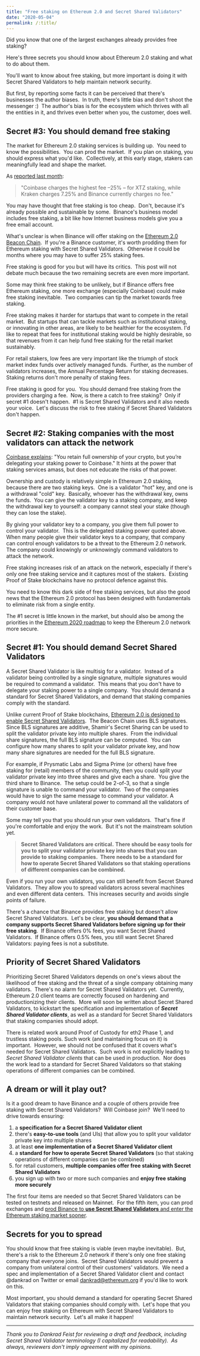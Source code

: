 ```yaml
---
title: "Free staking on Ethereum 2.0 and Secret Shared Validators"
date: "2020-05-04"
permalink: /:title/
---
```


Did you know that one of the largest exchanges already provides free staking?

Here's three secrets you should know about Ethereum 2.0 staking and what to do about them.

You'll want to know about free staking, but more important is doing it with Secret Shared Validators to help maintain network security.

But first, by reporting some facts it can be perceived that there's businesses the author biases.  In truth, there's little bias and don't shoot the messenger :)  The author's bias is for the ecosystem which thrives with all the entities in it, and thrives even better when you, the customer, does well.

## **Secret #3: You should demand free staking**

The market for Ethereum 2.0 staking services is building up.  You need to know the possibilities.  You can prod the market.  If you plan on staking, you should express what you'd like.  Collectively, at this early stage, stakers can meaningfully lead and shape the market.

As [reported last month](https://www.theblockcrypto.com/linked/60916/coinbase-custody-is-the-biggest-tezos-staking-service-despite-charging-higher-fees):

> "Coinbase charges the highest fee –25% – for XTZ staking, while Kraken charges 7.25% and Binance currently charges no fee."

You may have thought that free staking is too cheap.  Don't, because it's already possible and sustainable by some.  Binance's business model includes free staking, a bit like how Internet business models give you a free email account. 

What's unclear is when Binance will offer staking on the [Ethereum 2.0 Beacon Chain](https://ethos.dev/beacon-chain/).  If you're a Binance customer, it's worth prodding them for Ethereum staking with Secret Shared Validators.  Otherwise it could be months where you may have to suffer 25% staking fees.

Free staking is good for you but will have its critics.  This post will not debate much because the two remaining secrets are even more important.

Some may think free staking to be unlikely, but if Binance offers free Ethereum staking, one more exchange (especially Coinbase) could make free staking inevitable.  Two companies can tip the market towards free staking.

Free staking makes it harder for startups that want to compete in the retail market.  But startups that can tackle markets such as institutional staking, or innovating in other areas, are likely to be healthier for the ecosystem. I'd like to repeat that fees for institutional staking would be highly desirable, so that revenues from it can help fund free staking for the retail market sustainably.

For retail stakers, low fees are very important like the triumph of stock market index funds over actively managed funds.  Further, as the number of validators increases, the Annual Percentage Return for staking decreases.  Staking returns don't more penalty of staking fees.

Free staking is good for you.  You should demand free staking from the providers charging a fee.  Now, is there a catch to free staking?  Only if secret #1 doesn't happen.  #1 is Secret Shared Validators and it also needs your voice.  Let's discuss the risk to free staking if Secret Shared Validators don't happen.

## **Secret #2: Staking companies with the most validators can attack the network**

[Coinbase explains](http://web.archive.org/web/20200328023024/https://help.coinbase.com/en/coinbase/trading-and-funding/other/staking-on-coinbase.html): "You retain full ownership of your crypto, but you’re delegating your staking power to Coinbase." It hints at the power that staking services amass, but does not educate the risks of that power.

Ownership and custody is relatively simple in Ethereum 2.0 staking, because there are two staking keys.  One is a validator "hot" key, and one is a withdrawal "cold" key.  Basically, whoever has the withdrawal key, owns the funds.  You can give the validator key to a staking company, and keep the withdrawal key to yourself: a company cannot steal your stake (though they can lose the stake).

By giving your validator key to a company, you give them full power to control your validator.  This is the delegated staking power quoted above.  When many people give their validator keys to a company, that company can control enough validators to be a threat to the Ethereum 2.0 network.  The company could knowingly or unknowingly command validators to attack the network.

Free staking increases risk of an attack on the network, especially if there's only one free staking service and it captures most of the stakers.  Existing Proof of Stake blockchains have no protocol defence against this.

You need to know this dark side of free staking services, but also the good news that the Ethereum 2.0 protocol has been designed with fundamentals to eliminate risk from a single entity.

The #1 secret is little known in the market, but should also be among the priorities in the [Ethereum 2020 roadmap](https://ethos.dev/ethereum-2020-roadmap/) to keep the Ethereum 2.0 network more secure.

## **Secret #1: You should demand Secret Shared Validators**

A Secret Shared Validator is like multisig for a validator.  Instead of a validator being controlled by a single signature, multiple signatures would be required to command a validator.  This means that you don't have to delegate your staking power to a single company.  You should demand a standard for Secret Shared Validators, and demand that staking companies comply with the standard.

Unlike current Proof of Stake blockchains, [Ethereum 2.0 is designed to enable Secret Shared Validators](https://www.youtube.com/watch?v=Jtz9b7yWbLo).  The Beacon Chain uses BLS signatures.  Since BLS signatures are additive, Shamir's Secret Sharing can be used to split the validator private key into multiple shares.  From the individual  share signatures, the full BLS signature can be computed.  You can configure how many shares to split your validator private key, and how many share signatures are needed for the full BLS signature.

For example, if Prysmatic Labs and Sigma Prime (or others) have free staking for (retail) members of the community, then you could split your validator private key into three shares and give each a share.  You give the third share to Binance.  The setup could be 2-of-3, so that a single signature is unable to command your validator.  Two of the companies would have to sign the same message to command your validator. A company would not have unilateral power to command all the validators of their customer base.

Some may tell you that you should run your own validators.  That's fine if you're comfortable and enjoy the work.  But it's not the mainstream solution yet.

> **Secret Shared Validators are critical.** **There should be easy tools for you to split your validator private key into shares that you can provide to staking companies.  There needs to be a standard for how to operate Secret Shared Validators so that staking operations of different companies can be combined.**

Even if you run your own validators, you can still benefit from Secret Shared Validators.  They allow you to spread validators across several machines and even different data centers.  This increases security and avoids single points of failure.

There's a chance that Binance provides free staking but doesn't allow Secret Shared Validators.  Let's be clear, **you should demand that a company supports Secret Shared Validators before signing up for their free staking**.  If Binance offers 0% fees, you want Secret Shared Validators.  If Binance offers 0.5% fees, you still want Secret Shared Validators: paying fees is not a substitute.

## **Priority of Secret Shared Validators**

Prioritizing Secret Shared Validators depends on one's views about the likelihood of free staking and the threat of a single company obtaining many validators.  There's no alarm for Secret Shared Validators yet.  Currently, Ethereum 2.0 client teams are correctly focused on hardening and productionizing their clients.  More will soon be written about Secret Shared Validators, to kickstart the specification and implementation of _**Secret Shared Validator clients**_, as well as a standard for Secret Shared Validators that staking companies should adopt.

There is related work around Proof of Custody for eth2 Phase 1, and trustless staking pools. Such work (and maintaining focus on it) is important.  However, we should not be confused that it covers what's needed for Secret Shared Validators.  Such work is not explicitly leading to _Secret Shared Validator clients_ that can be used in production.  Nor does the work lead to a standard for Secret Shared Validators so that staking operations of different companies can be combined.

## **A dream or will it play out?**

Is it a good dream to have Binance and a couple of others provide free staking with Secret Shared Validators?  Will Coinbase join?  We'll need to drive towards ensuring:

1. a **specification for a Secret Shared Validator client**
2. there's **easy-to-use tools** (and UIs) that allow you to split your validator private key into multiple shares
3. at least **one implementation of a Secret Shared Validator client**
4. a **standard for how to operate Secret Shared Validators** (so that staking operations of different companies can be combined)
5. for retail customers, **multiple companies offer free staking with Secret Shared Validators**
6. you sign up with two or more such companies and **enjoy free staking more securely**

The first four items are needed so that Secret Shared Validators can be tested on testnets and released on Mainnet.  For the fifth item, you can prod exchanges and [prod Binance to **use Secret Shared Validators** and enter the Ethereum staking market sooner](https://twitter.com/cz_binance).

## **Secrets for you to spread**

You should know that free staking is viable (even maybe inevitable).  But, there's a risk to the Ethereum 2.0 network if there's only one free staking company that everyone joins.  Secret Shared Validators would prevent a company from unilateral control of their customers' validators.  We need a spec and implementation of a Secret Shared Validator client and contact @dankrad on Twitter or email dankrad@ethereum.org if you'd like to work on this.

Most important, you should demand a standard for operating Secret Shared Validators that staking companies should comply with.  Let's hope that you can enjoy free staking on Ethereum with Secret Shared Validators to maintain network security.  Let's all make it happen!

* * *

_Thank you to Dankrad Feist for reviewing a draft and feedback, including Secret Shared Validator terminology (I capitalized for readability).  As always, reviewers don't imply agreement with my opinions._

